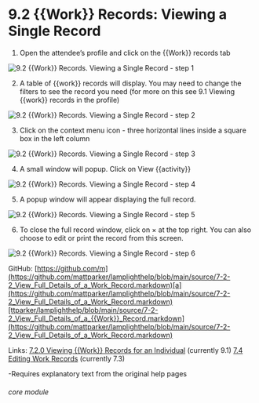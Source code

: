 # 9.2 {{Work}} Records: Viewing a Single Record

1. Open the attendee’s profile and click on the {{Work}} records tab

![9.2 {{Work}} Records. Viewing a Single Record - step 1](9.2_Work_Records._Viewing_a_Single_Record_im_1.png)

2. A table of {{work}} records will display. You may need to change the filters to see the record you need (for more on this see 9.1 Viewing {{work}} records in the profile)

![9.2 {{Work}} Records. Viewing a Single Record - step 2](9.2_Work_Records._Viewing_a_Single_Record_im_2.png)

3. Click on the context menu icon - three horizontal lines inside a square box in the left column

![9.2 {{Work}} Records. Viewing a Single Record - step 3](9.2_Work_Records._Viewing_a_Single_Record_im_3.png)

4. A small window will popup. Click on View {{activity}}

![9.2 {{Work}} Records. Viewing a Single Record - step 4](9.2_Work_Records._Viewing_a_Single_Record_im_4.png)

5. A popup window will appear displaying the full record.

![9.2 {{Work}} Records. Viewing a Single Record - step 5](9.2_Work_Records._Viewing_a_Single_Record_im_5.png)

6. To close the full record window, click on × at the top right. You can also choose to edit or print the record from this screen.

![9.2 {{Work}} Records. Viewing a Single Record - step 6](9.2_Work_Records._Viewing_a_Single_Record_im_6.png)

GitHub: [https://github.com/m](https://github.com/mattparker/lamplighthelp/blob/main/source/7-2-2_View_Full_Details_of_a_Work_Record.markdown)[a](https://github.com/mattparker/lamplighthelp/blob/main/source/7-2-2_View_Full_Details_of_a_Work_Record.markdown)[ttparker/lamplighthelp/blob/main/source/7-2-2_View_Full_Details_of_a_{{Work}}_Record.markdown](https://github.com/mattparker/lamplighthelp/blob/main/source/7-2-2_View_Full_Details_of_a_Work_Record.markdown)

Links:
[7.2.0 Viewing {{Work}} Records for an Individual](https://lamplight.online/en/help/index/p/7.2.0) (currently 9.1)
[7.4 Editing Work Records](/help/index/p/7.4) (currently 7.3)

-Requires explanatory text from the original help pages

###### core module